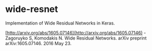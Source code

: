 # wide-resnet

Implementation of Wide Residual Networks in Keras.

[http://arxiv.org/abs/1605.07146](http://arxiv.org/abs/1605.07146) - Zagoruyko S, Komodakis N. Wide Residual Networks. arXiv preprint arXiv:1605.07146. 2016 May 23.
